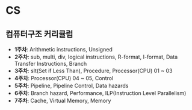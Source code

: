 # CS
## 컴퓨터구조 커리큘럼
- **1주차**: Arithmetic instructions, Unsigned
- **2주차**: sub, multi, div, logical instructions, R-format, I-format, Data Transfer Instructions, Branch 
- **3주차**: slt(Set if Less Than), Procedure, Processor(CPU) 01 ~ 03
- **4주차**: Processor(CPU) 04 ~ 05, Control
- **5주차**: Pipeline, Pipeline Control, Data hazards
- **6주차**: Branch hazard, Performance, ILP(Instruction Level Parallelism)
- **7주차**: Cache, Virtual Memory, Memory

